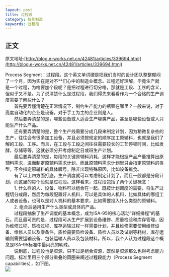 ```yaml
---
layout: post
title: 过程段
category: 智能制造
keywords: 过程段
---
```


## 正文
原文地址:[http://blog.e-works.net.cn/42481/articles/339694.html](http://blog.e-works.net.cn/42481/articles/339694.html)

Process Segment：过程段。这个英文单词硬是把我们当时的设计团队整整郁闷了一个月，因为实在是对不**们心中的制造业概念。过程还好理解，毕竟生产就是一个过程，为啥要加个段呢？是把过程进行切分咯，那就是工段、工序的含义，但似乎又不是。为了说清楚什么是过程段，我们得先来看看作为一个合格的生产调度需要了解些什么？  
　　首先要弄懂清楚在正常情况下，制约生产能力的瓶颈在哪里？一般来说，对于高度自动化的企业是设备，对于手工为主的企业则是人。  
　　然后要弄清楚的是，哪些设备或人适合生产哪类产品，甚至是哪些设备或人只能生产什么产品。  
　　还有要弄清楚的是，整个生产线需要分成几段来制定计划，因为稍微复杂些的生产，往往会有很多加工设备，并且必须按规定的顺序加工原辅料，也就是我们了解的工段、工序。而且，在工段与工段之间往往需要较长的工艺停顿时间，比如发酵，存储等等，这就必须分开考虑制定日或班生产计划。  
　　最后要弄清楚的是，每段的关键原辅料消耗，这样才能根据产品产量推算出原辅料需求，进而制定原辅料需求计划，而且原辅料需求计划里只会指定原辅料的类型，不会指定原辅料的具体牌号，除非出现特殊原因，比如设备挑食。  
　　有了以上四方面打底，生产调度就可以考虑制定计划了，而且一般都是分段计划，而这里的每个段就是过程段。这样看来，过程段包括了两个关键概念：  
　　1. 什么样的人、设备、物料可以组合在一起。既按计划调度的需要，将生产过程切分成段，然后为每段配置好人机料，可以是具体的人机料，比如具体的哪组工人或者设备，也可以是对人机料的基本要求，比如需要投入什么类型的原辅料。  
　　2. 组合后适用生产什么类型或具体的产品。  
　　过程段抽象了生产调度的基本概念，成为ISA-95的核心活动“详细排程”的基石。而且最可贵的是，过程段可从生产扩展到设备维修、质量检验和库存管理，因为维修过程、质检过程、库存运输过程一样需要计划，并且维修需要使用维修设备、维修人员以及零备件，质检需要质检设备、质检人员以及试剂等耗材，库存运输则需要运输设备、包装运输人员以及包装材料。所以，我个人认为过程段这个概念是ISA-95标准中最闪亮的明珠。  
　　说到底，过程段也是资源，只不过是组合资源，既然是资源那么也得考虑能力问题。标准里用三个部分重叠的圆圈来阐述过程段能力（Process Segment capabilities），如下图。  
![](http://blog.e-works.net.cn/images/e-works_net_cn/42481/1/r_129940091266518606.JPG)  
  